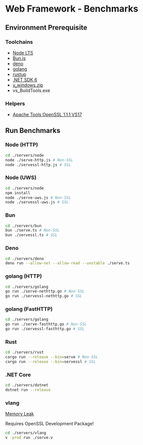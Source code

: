 # Web Framework - Benchmarks

## Environment Prerequisite

### Toolchains

- [Node LTS](https://nodejs.org/en/download/)
- [Bun.js](https://bun-docs.vercel.app/en/installing)
- [deno](https://deno.land/manual@v1.27.2/getting_started/installation)
- [golang](https://go.dev/doc/install)
- [rustup](https://rustup.rs/)
- [.NET SDK 6](https://dotnet.microsoft.com/en-us/download)
- [v_windows.zip](https://github.com/vlang/v/releases/)
- vs_BuildTools.exe

### Helpers

- [Apache Tools OpenSSL 1.1.1 VS17](https://www.apachehaus.com/cgi-bin/download.plx)

## Run Benchmarks

### Node (HTTP)

```bash
cd ./servers/node
node ./serve-http.js # Non-SSL
node ./servessl-http.js # SSL
```

### Node (UWS)

```bash
cd ./servers/node
npm install
node ./serve-uws.js # Non-SSL
node ./servessl-uws.js # SSL
```

### Bun
```bash
cd ./servers/bun
bun ./serve.ts # Non-SSL
bun ./servessl.ts # SSL
```

### Deno

```bash
cd ./servers/deno
deno run --allow-net --allow-read --unstable ./serve.ts
```

### golang (HTTP)

```bash
cd ./servers/golang
go run ./serve-nethttp.go # Non-SSL
go run ./servessl-nethttp.go # SSL
```

### golang (FastHTTP)

```bash
cd ./servers/golang
go run ./serve-fasthttp.go # Non-SSL
go run ./servessl-fasthttp.go # SSL
```

### Rust

```bash
cd ./servers/rust
cargo run --release --bin=serve # Non-SSL
cargo run --release --bin=servessl # SSL
```

### .NET Core

```bash
cd ./servers/dotnet
dotnet run --release
```

### vlang

[Memory Leak](https://github.com/vlang/v/issues/3897)

Requires OpenSSL Development Package!

```bash
cd ./servers/vlang
v -prod run ./serve.v
```
